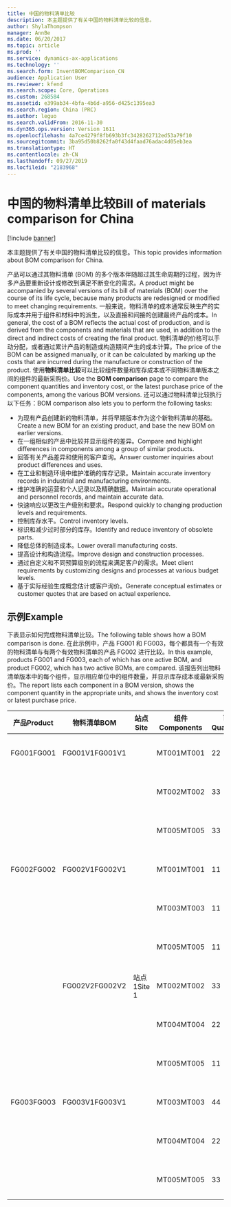 ```yaml
---
title: 中国的物料清单比较
description: 本主题提供了有关中国的物料清单比较的信息。
author: ShylaThompson
manager: AnnBe
ms.date: 06/20/2017
ms.topic: article
ms.prod: ''
ms.service: dynamics-ax-applications
ms.technology: ''
ms.search.form: InventBOMComparison_CN
audience: Application User
ms.reviewer: kfend
ms.search.scope: Core, Operations
ms.custom: 268584
ms.assetid: e399ab34-4bfa-4b6d-a956-d425c1395ea3
ms.search.region: China (PRC)
ms.author: leguo
ms.search.validFrom: 2016-11-30
ms.dyn365.ops.version: Version 1611
ms.openlocfilehash: 4a7ce4279f8fb693b3fc3428262712ed53a79f10
ms.sourcegitcommit: 3ba95d50b8262fa0f43d4faad76adac4d05eb3ea
ms.translationtype: HT
ms.contentlocale: zh-CN
ms.lasthandoff: 09/27/2019
ms.locfileid: "2183968"
---
```

# <a name="bill-of-materials-comparison-for-china"></a><span data-ttu-id="f82ba-103">中国的物料清单比较</span><span class="sxs-lookup"><span data-stu-id="f82ba-103">Bill of materials comparison for China</span></span>

[!include [banner](../includes/banner.md)]

<span data-ttu-id="f82ba-104">本主题提供了有关中国的物料清单比较的信息。</span><span class="sxs-lookup"><span data-stu-id="f82ba-104">This topic provides information about BOM comparison for China.</span></span>

<span data-ttu-id="f82ba-105">产品可以通过其物料清单 (BOM) 的多个版本伴随超过其生命周期的过程，因为许多产品要重新设计或修改到满足不断变化的需求。</span><span class="sxs-lookup"><span data-stu-id="f82ba-105">A product might be accompanied by several versions of its bill of materials (BOM) over the course of its life cycle, because many products are redesigned or modified to meet changing requirements.</span></span> <span data-ttu-id="f82ba-106">一般来说，物料清单的成本通常反映生产的实际成本并用于组件和材料中的派生，以及直接和间接的创建最终产品的成本。</span><span class="sxs-lookup"><span data-stu-id="f82ba-106">In general, the cost of a BOM reflects the actual cost of production, and is derived from the components and materials that are used, in addition to the direct and indirect costs of creating the final product.</span></span> <span data-ttu-id="f82ba-107">物料清单的价格可以手动分配，或者通过累计产品的制造或构造期间产生的成本计算。</span><span class="sxs-lookup"><span data-stu-id="f82ba-107">The price of the BOM can be assigned manually, or it can be calculated by marking up the costs that are incurred during the manufacture or construction of the product.</span></span> <span data-ttu-id="f82ba-108">使用**物料清单比较**可以比较组件数量和库存成本或不同物料清单版本之间的组件的最新采购价。</span><span class="sxs-lookup"><span data-stu-id="f82ba-108">Use the **BOM comparison** page to compare the component quantities and inventory cost, or the latest purchase price of the components, among the various BOM versions.</span></span> <span data-ttu-id="f82ba-109">还可以通过物料清单比较执行以下任务：</span><span class="sxs-lookup"><span data-stu-id="f82ba-109">BOM comparison also lets you to perform the following tasks:</span></span>

-   <span data-ttu-id="f82ba-110">为现有产品创建新的物料清单，并将早期版本作为这个新物料清单的基础。</span><span class="sxs-lookup"><span data-stu-id="f82ba-110">Create a new BOM for an existing product, and base the new BOM on earlier versions.</span></span>
-   <span data-ttu-id="f82ba-111">在一组相似的产品中比较并显示组件的差异。</span><span class="sxs-lookup"><span data-stu-id="f82ba-111">Compare and highlight differences in components among a group of similar products.</span></span>
-   <span data-ttu-id="f82ba-112">回答有关产品差异和使用的客户查询。</span><span class="sxs-lookup"><span data-stu-id="f82ba-112">Answer customer inquiries about product differences and uses.</span></span>
-   <span data-ttu-id="f82ba-113">在工业和制造环境中维护准确的库存记录。</span><span class="sxs-lookup"><span data-stu-id="f82ba-113">Maintain accurate inventory records in industrial and manufacturing environments.</span></span>
-   <span data-ttu-id="f82ba-114">维护准确的运营和个人记录以及精确数据。</span><span class="sxs-lookup"><span data-stu-id="f82ba-114">Maintain accurate operational and personnel records, and maintain accurate data.</span></span>
-   <span data-ttu-id="f82ba-115">快速响应以更改生产级别和要求。</span><span class="sxs-lookup"><span data-stu-id="f82ba-115">Respond quickly to changing production levels and requirements.</span></span>
-   <span data-ttu-id="f82ba-116">控制库存水平。</span><span class="sxs-lookup"><span data-stu-id="f82ba-116">Control inventory levels.</span></span>
-   <span data-ttu-id="f82ba-117">标识和减少过时部分的库存。</span><span class="sxs-lookup"><span data-stu-id="f82ba-117">Identify and reduce inventory of obsolete parts.</span></span>
-   <span data-ttu-id="f82ba-118">降低总体的制造成本。</span><span class="sxs-lookup"><span data-stu-id="f82ba-118">Lower overall manufacturing costs.</span></span>
-   <span data-ttu-id="f82ba-119">提高设计和构造流程。</span><span class="sxs-lookup"><span data-stu-id="f82ba-119">Improve design and construction processes.</span></span>
-   <span data-ttu-id="f82ba-120">通过自定义和不同预算级别的流程来满足客户的需求。</span><span class="sxs-lookup"><span data-stu-id="f82ba-120">Meet client requirements by customizing designs and processes at various budget levels.</span></span>
-   <span data-ttu-id="f82ba-121">基于实际经验生成概念估计或客户询价。</span><span class="sxs-lookup"><span data-stu-id="f82ba-121">Generate conceptual estimates or customer quotes that are based on actual experience.</span></span>

## <a name="example"></a><span data-ttu-id="f82ba-122">示例</span><span class="sxs-lookup"><span data-stu-id="f82ba-122">Example</span></span>
<span data-ttu-id="f82ba-123">下表显示如何完成物料清单比较。</span><span class="sxs-lookup"><span data-stu-id="f82ba-123">The following table shows how a BOM comparison is done.</span></span> <span data-ttu-id="f82ba-124">在此示例中，产品 FG001 和 FG003，每个都具有一个有效的物料清单与有两个有效物料清单的产品 FG002 进行比较。</span><span class="sxs-lookup"><span data-stu-id="f82ba-124">In this example, products FG001 and FG003, each of which has one active BOM, and product FG002, which has two active BOMs, are compared.</span></span> <span data-ttu-id="f82ba-125">该报告列出物料清单版本中的每个组件，显示相应单位中的组件数量，并显示库存成本或最新采购价。</span><span class="sxs-lookup"><span data-stu-id="f82ba-125">The report lists each component in a BOM version, shows the component quantity in the appropriate units, and shows the inventory cost or latest purchase price.</span></span>

| <span data-ttu-id="f82ba-126">产品</span><span class="sxs-lookup"><span data-stu-id="f82ba-126">Product</span></span> | <span data-ttu-id="f82ba-127">物料清单</span><span class="sxs-lookup"><span data-stu-id="f82ba-127">BOM</span></span>     | <span data-ttu-id="f82ba-128">站点</span><span class="sxs-lookup"><span data-stu-id="f82ba-128">Site</span></span>   | <span data-ttu-id="f82ba-129">组件</span><span class="sxs-lookup"><span data-stu-id="f82ba-129">Components</span></span> | <span data-ttu-id="f82ba-130">已</span><span class="sxs-lookup"><span data-stu-id="f82ba-130">Quantity</span></span> | <span data-ttu-id="f82ba-131">单位</span><span class="sxs-lookup"><span data-stu-id="f82ba-131">Unit</span></span> | <span data-ttu-id="f82ba-132">成本</span><span class="sxs-lookup"><span data-stu-id="f82ba-132">Cost</span></span>      |
|---------|---------|--------|------------|----------|------|-----------|
| <span data-ttu-id="f82ba-133">FG001</span><span class="sxs-lookup"><span data-stu-id="f82ba-133">FG001</span></span>   | <span data-ttu-id="f82ba-134">FG001V1</span><span class="sxs-lookup"><span data-stu-id="f82ba-134">FG001V1</span></span> |        | <span data-ttu-id="f82ba-135">MT001</span><span class="sxs-lookup"><span data-stu-id="f82ba-135">MT001</span></span>      | <span data-ttu-id="f82ba-136">2</span><span class="sxs-lookup"><span data-stu-id="f82ba-136">2</span></span>        | <span data-ttu-id="f82ba-137">时间单位</span><span class="sxs-lookup"><span data-stu-id="f82ba-137">pcs</span></span>  | <span data-ttu-id="f82ba-138">20.00 美元</span><span class="sxs-lookup"><span data-stu-id="f82ba-138">USD 20.00</span></span> |
|         |         |        | <span data-ttu-id="f82ba-139">MT002</span><span class="sxs-lookup"><span data-stu-id="f82ba-139">MT002</span></span>      | <span data-ttu-id="f82ba-140">3</span><span class="sxs-lookup"><span data-stu-id="f82ba-140">3</span></span>        | <span data-ttu-id="f82ba-141">厘米</span><span class="sxs-lookup"><span data-stu-id="f82ba-141">cm</span></span>   | <span data-ttu-id="f82ba-142">10.00 美元</span><span class="sxs-lookup"><span data-stu-id="f82ba-142">USD 10.00</span></span> |
|         |         |        | <span data-ttu-id="f82ba-143">MT005</span><span class="sxs-lookup"><span data-stu-id="f82ba-143">MT005</span></span>      | <span data-ttu-id="f82ba-144">3</span><span class="sxs-lookup"><span data-stu-id="f82ba-144">3</span></span>        | <span data-ttu-id="f82ba-145">千克</span><span class="sxs-lookup"><span data-stu-id="f82ba-145">kg</span></span>   | <span data-ttu-id="f82ba-146">32.00 美元</span><span class="sxs-lookup"><span data-stu-id="f82ba-146">USD 32.00</span></span> |
| <span data-ttu-id="f82ba-147">FG002</span><span class="sxs-lookup"><span data-stu-id="f82ba-147">FG002</span></span>   | <span data-ttu-id="f82ba-148">FG002V1</span><span class="sxs-lookup"><span data-stu-id="f82ba-148">FG002V1</span></span> |        | <span data-ttu-id="f82ba-149">MT001</span><span class="sxs-lookup"><span data-stu-id="f82ba-149">MT001</span></span>      | <span data-ttu-id="f82ba-150">1</span><span class="sxs-lookup"><span data-stu-id="f82ba-150">1</span></span>        | <span data-ttu-id="f82ba-151">时间单位</span><span class="sxs-lookup"><span data-stu-id="f82ba-151">pcs</span></span>  | <span data-ttu-id="f82ba-152">50.00 美元</span><span class="sxs-lookup"><span data-stu-id="f82ba-152">USD 50.00</span></span> |
|         |         |        | <span data-ttu-id="f82ba-153">MT003</span><span class="sxs-lookup"><span data-stu-id="f82ba-153">MT003</span></span>      | <span data-ttu-id="f82ba-154">1</span><span class="sxs-lookup"><span data-stu-id="f82ba-154">1</span></span>        | <span data-ttu-id="f82ba-155">时间单位</span><span class="sxs-lookup"><span data-stu-id="f82ba-155">pcs</span></span>  | <span data-ttu-id="f82ba-156">12.00 美元</span><span class="sxs-lookup"><span data-stu-id="f82ba-156">USD 12.00</span></span> |
|         |         |        | <span data-ttu-id="f82ba-157">MT005</span><span class="sxs-lookup"><span data-stu-id="f82ba-157">MT005</span></span>      | <span data-ttu-id="f82ba-158">1</span><span class="sxs-lookup"><span data-stu-id="f82ba-158">1</span></span>        | <span data-ttu-id="f82ba-159">千克</span><span class="sxs-lookup"><span data-stu-id="f82ba-159">kg</span></span>   | <span data-ttu-id="f82ba-160">10.00 美元</span><span class="sxs-lookup"><span data-stu-id="f82ba-160">USD 10.00</span></span> |
|         | <span data-ttu-id="f82ba-161">FG002V2</span><span class="sxs-lookup"><span data-stu-id="f82ba-161">FG002V2</span></span> | <span data-ttu-id="f82ba-162">站点 1</span><span class="sxs-lookup"><span data-stu-id="f82ba-162">Site 1</span></span> | <span data-ttu-id="f82ba-163">MT002</span><span class="sxs-lookup"><span data-stu-id="f82ba-163">MT002</span></span>      | <span data-ttu-id="f82ba-164">3</span><span class="sxs-lookup"><span data-stu-id="f82ba-164">3</span></span>        | <span data-ttu-id="f82ba-165">厘米</span><span class="sxs-lookup"><span data-stu-id="f82ba-165">cm</span></span>   | <span data-ttu-id="f82ba-166">30.00 美元</span><span class="sxs-lookup"><span data-stu-id="f82ba-166">USD 30.00</span></span> |
|         |         |        | <span data-ttu-id="f82ba-167">MT004</span><span class="sxs-lookup"><span data-stu-id="f82ba-167">MT004</span></span>      | <span data-ttu-id="f82ba-168">2</span><span class="sxs-lookup"><span data-stu-id="f82ba-168">2</span></span>        | <span data-ttu-id="f82ba-169">“盒”</span><span class="sxs-lookup"><span data-stu-id="f82ba-169">box</span></span>  | <span data-ttu-id="f82ba-170">32.00 美元</span><span class="sxs-lookup"><span data-stu-id="f82ba-170">USD 32.00</span></span> |
|         |         |        | <span data-ttu-id="f82ba-171">MT005</span><span class="sxs-lookup"><span data-stu-id="f82ba-171">MT005</span></span>      | <span data-ttu-id="f82ba-172">1</span><span class="sxs-lookup"><span data-stu-id="f82ba-172">1</span></span>        | <span data-ttu-id="f82ba-173">千克</span><span class="sxs-lookup"><span data-stu-id="f82ba-173">kg</span></span>   | <span data-ttu-id="f82ba-174">10.00 美元</span><span class="sxs-lookup"><span data-stu-id="f82ba-174">USD 10.00</span></span> |
| <span data-ttu-id="f82ba-175">FG003</span><span class="sxs-lookup"><span data-stu-id="f82ba-175">FG003</span></span>   | <span data-ttu-id="f82ba-176">FG003V1</span><span class="sxs-lookup"><span data-stu-id="f82ba-176">FG003V1</span></span> |        | <span data-ttu-id="f82ba-177">MT003</span><span class="sxs-lookup"><span data-stu-id="f82ba-177">MT003</span></span>      | <span data-ttu-id="f82ba-178">4</span><span class="sxs-lookup"><span data-stu-id="f82ba-178">4</span></span>        | <span data-ttu-id="f82ba-179">时间单位</span><span class="sxs-lookup"><span data-stu-id="f82ba-179">pcs</span></span>  | <span data-ttu-id="f82ba-180">30.00 美元</span><span class="sxs-lookup"><span data-stu-id="f82ba-180">USD 30.00</span></span> |
|         |         |        | <span data-ttu-id="f82ba-181">MT004</span><span class="sxs-lookup"><span data-stu-id="f82ba-181">MT004</span></span>      | <span data-ttu-id="f82ba-182">2</span><span class="sxs-lookup"><span data-stu-id="f82ba-182">2</span></span>        | <span data-ttu-id="f82ba-183">“盒”</span><span class="sxs-lookup"><span data-stu-id="f82ba-183">box</span></span>  | <span data-ttu-id="f82ba-184">23.00 美元</span><span class="sxs-lookup"><span data-stu-id="f82ba-184">USD 23.00</span></span> |
|         |         |        | <span data-ttu-id="f82ba-185">MT005</span><span class="sxs-lookup"><span data-stu-id="f82ba-185">MT005</span></span>      | <span data-ttu-id="f82ba-186">3</span><span class="sxs-lookup"><span data-stu-id="f82ba-186">3</span></span>        | <span data-ttu-id="f82ba-187">千克</span><span class="sxs-lookup"><span data-stu-id="f82ba-187">kg</span></span>   | <span data-ttu-id="f82ba-188">18.00 美元</span><span class="sxs-lookup"><span data-stu-id="f82ba-188">USD 18.00</span></span> |





